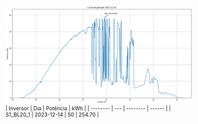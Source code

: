 ![My Image](14_12_2023-S1_BL20_1.png)
| Inversor | Dia | Potência | kWh    |
| -------- | --- | -------- | ------ |
| S1_BL20_1       | 2023-12-14  | 50       | 254.70 |